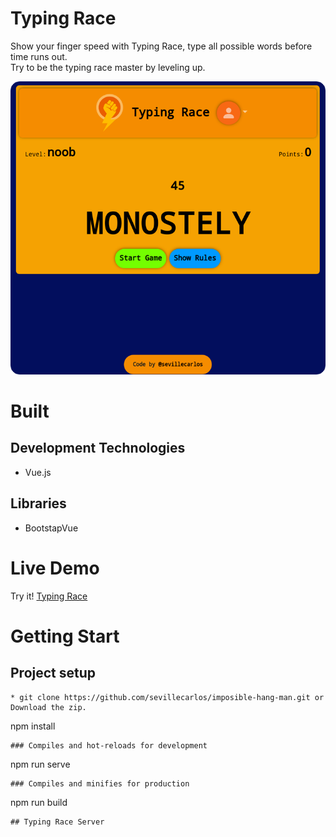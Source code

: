 # Typing Race
Show your finger speed with Typing Race, type all possible words before time runs out.<br>
Try to be the typing race master by leveling up.

![Typing Race Image!](/assets/images/typing-race-image.png "Typing Race")

# Built
## Development Technologies
- Vue.js 
## Libraries
- BootstapVue

# Live Demo
Try it! [Typing Race ](https://typing-race-app.netlify.app/)

# Getting Start
## Project setup
```
* git clone https://github.com/sevillecarlos/imposible-hang-man.git or Download the zip.
```
npm install
```
### Compiles and hot-reloads for development
```
npm run serve
```
### Compiles and minifies for production
```
npm run build
```
## Typing Race Server

